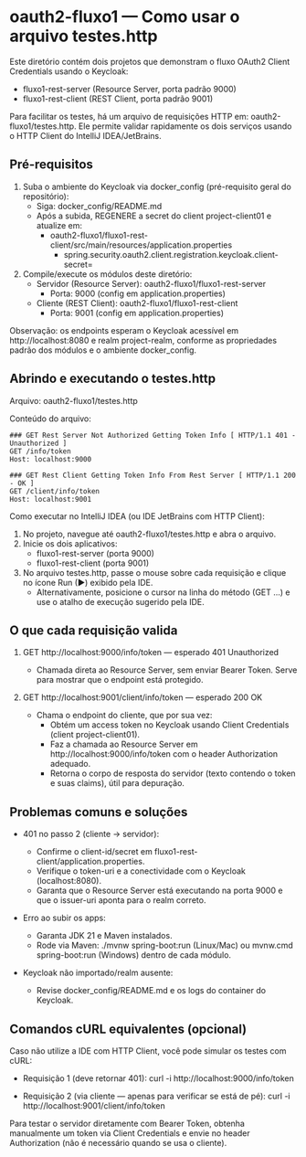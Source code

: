 # oauth2-fluxo1 — Como usar o arquivo testes.http

Este diretório contém dois projetos que demonstram o fluxo OAuth2 Client Credentials usando o Keycloak:
- fluxo1-rest-server (Resource Server, porta padrão 9000)
- fluxo1-rest-client (REST Client, porta padrão 9001)

Para facilitar os testes, há um arquivo de requisições HTTP em: oauth2-fluxo1/testes.http. Ele permite validar rapidamente os dois serviços usando o HTTP Client do IntelliJ IDEA/JetBrains.

## Pré-requisitos
1. Suba o ambiente do Keycloak via docker_config (pré-requisito geral do repositório):
   - Siga: docker_config/README.md
   - Após a subida, REGENERE a secret do client project-client01 e atualize em:
     - oauth2-fluxo1/fluxo1-rest-client/src/main/resources/application.properties
       - spring.security.oauth2.client.registration.keycloak.client-secret=
2. Compile/execute os módulos deste diretório:
   - Servidor (Resource Server): oauth2-fluxo1/fluxo1-rest-server
     - Porta: 9000 (config em application.properties)
   - Cliente (REST Client): oauth2-fluxo1/fluxo1-rest-client
     - Porta: 9001 (config em application.properties)

Observação: os endpoints esperam o Keycloak acessível em http://localhost:8080 e realm project-realm, conforme as propriedades padrão dos módulos e o ambiente docker_config.

## Abrindo e executando o testes.http
Arquivo: oauth2-fluxo1/testes.http

Conteúdo do arquivo:

```
### GET Rest Server Not Authorized Getting Token Info [ HTTP/1.1 401 - Unauthorized ]
GET /info/token 
Host: localhost:9000

### GET Rest Client Getting Token Info From Rest Server [ HTTP/1.1 200 - OK ]
GET /client/info/token
Host: localhost:9001
```

Como executar no IntelliJ IDEA (ou IDE JetBrains com HTTP Client):
1. No projeto, navegue até oauth2-fluxo1/testes.http e abra o arquivo.
2. Inicie os dois aplicativos:
   - fluxo1-rest-server (porta 9000)
   - fluxo1-rest-client (porta 9001)
3. No arquivo testes.http, passe o mouse sobre cada requisição e clique no ícone Run (▶) exibido pela IDE.
   - Alternativamente, posicione o cursor na linha do método (GET ...) e use o atalho de execução sugerido pela IDE.

## O que cada requisição valida
1) GET http://localhost:9000/info/token — esperado 401 Unauthorized
   - Chamada direta ao Resource Server, sem enviar Bearer Token. Serve para mostrar que o endpoint está protegido.

2) GET http://localhost:9001/client/info/token — esperado 200 OK
   - Chama o endpoint do cliente, que por sua vez:
     - Obtém um access token no Keycloak usando Client Credentials (client project-client01).
     - Faz a chamada ao Resource Server em http://localhost:9000/info/token com o header Authorization adequado.
     - Retorna o corpo de resposta do servidor (texto contendo o token e suas claims), útil para depuração.

## Problemas comuns e soluções
- 401 no passo 2 (cliente → servidor):
  - Confirme o client-id/secret em fluxo1-rest-client/application.properties.
  - Verifique o token-uri e a conectividade com o Keycloak (localhost:8080).
  - Garanta que o Resource Server está executando na porta 9000 e que o issuer-uri aponta para o realm correto.

- Erro ao subir os apps:
  - Garanta JDK 21 e Maven instalados.
  - Rode via Maven: ./mvnw spring-boot:run (Linux/Mac) ou mvnw.cmd spring-boot:run (Windows) dentro de cada módulo.

- Keycloak não importado/realm ausente:
  - Revise docker_config/README.md e os logs do container do Keycloak.

## Comandos cURL equivalentes (opcional)
Caso não utilize a IDE com HTTP Client, você pode simular os testes com cURL:
- Requisição 1 (deve retornar 401):
  curl -i http://localhost:9000/info/token

- Requisição 2 (via cliente — apenas para verificar se está de pé):
  curl -i http://localhost:9001/client/info/token

Para testar o servidor diretamente com Bearer Token, obtenha manualmente um token via Client Credentials e envie no header Authorization (não é necessário quando se usa o cliente).